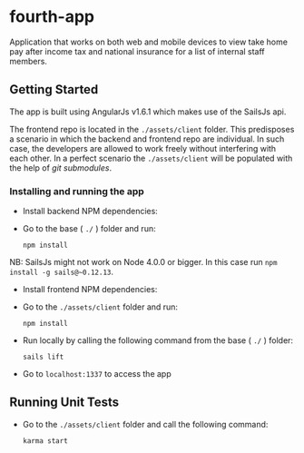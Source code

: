 # fourth-app

Application that works on both web and mobile devices to view take home pay after income tax and national insurance for a list of internal staff members.

## Getting Started

The app is built using AngularJs v1.6.1 which makes use of the SailsJs api.

The frontend repo is located in the ```./assets/client``` folder. This predisposes a scenario in which the backend and frontend repo are individual. In such case, the developers are allowed to work freely without interfering with each other. In a perfect scenario the ```./assets/client``` will be populated with the help of *git submodules*.

### Installing and running the app

* Install backend NPM dependencies:

- Go to the base ( ```./``` ) folder and run:

  `npm install`

NB: SailsJs might not work on Node 4.0.0 or bigger. In this case run ```npm install -g sails@~0.12.13```.

* Install frontend NPM dependencies:

- Go to the ```./assets/client``` folder and run:

  `npm install`

* Run locally by calling the following command from the base ( ```./``` ) folder:

  `sails lift`

* Go to ```localhost:1337``` to access the app

## Running Unit Tests

* Go to the  ```./assets/client```  folder and call the following command:

  `karma start`